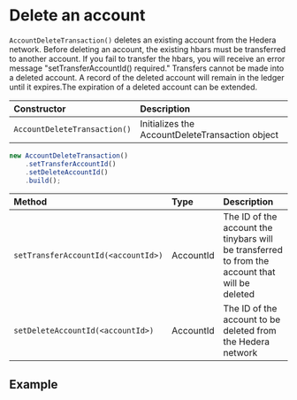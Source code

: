 # Delete an account

`AccountDeleteTransaction()` deletes an existing account from the Hedera network. Before deleting an account, the existing hbars must be transferred to another account. If you fail to transfer the hbars, you will receive an error message "setTransferAccountId\(\) required." Transfers cannot be made into a deleted account. A record of the deleted account will remain in the ledger until it expires.The expiration of a deleted account can be extended.

| Constructor | Description |
| :--- | :--- |
| `AccountDeleteTransaction()` | Initializes the AccountDeleteTransaction object |

```javascript
new AccountDeleteTransaction()
    .setTransferAccountId()
    .setDeleteAccountId()
    .build();
```

| Method | Type | Description |
| :--- | :--- | :--- |
| `setTransferAccountId(<accountId>)` | AccountId | The ID of the account the tinybars will be transferred to from the account that will be deleted |
| `setDeleteAccountId(<accountId>)` | AccountId | The ID of the account to be deleted from the Hedera network |

##  Example <a id="example"></a>

```javascript

```

